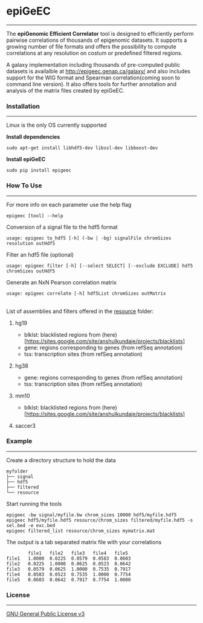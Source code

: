 # epiGeEC
- - - -
The **epiGenomic Efficient Correlator** tool is designed to efficiently perform pairwise correlations of thousands of epigenomic datasets. It supports a growing number of file formats and offers the possibility to compute correlations at any resolution on costum or predefined filtered regions.  
  
A galaxy implementation including thousands of pre-computed public datasets is availalble at http://epigeec.genap.ca/galaxy/ and also includes support for the WIG format and Spearman correlation(coming soon to command line version). It also offers tools for further annotation and analysis of the matrix files created by epiGeEC.

### Installation
- - - -
Linux is the only OS currently supported

**Install dependencies**

	sudo apt-get install libhdf5-dev libssl-dev libboost-dev

**Install epiGeEC**

	sudo pip install epigeec

### How To Use
- - - -

For more info on each parameter use the help flag

	epigeec [tool] --help

Conversion of a signal file to the hdf5 format

	usage: epigeec to_hdf5 [-h] (-bw | -bg) signalFile chromSizes resolution outHdf5

Filter an hdf5 file (optional)  

	usage: epigeec filter [-h] [--select SELECT] [--exclude EXCLUDE] hdf5 chromSizes outHdf5

Generate an NxN Pearson correlation matrix  

	usage: epigeec correlate [-h] hdf5List chromSizes outMatrix 
  
‌‌   
List of assemblies and filters offered in the [resource](epigeec/resource) folder:

1. hg19  
    * blklst: blacklisted regions from (here)[https://sites.google.com/site/anshulkundaje/projects/blacklists]  
    * gene: regions corresponding to genes (from refSeq annotation)  
    * tss: transcription sites (from refSeq annotation)  
    
1. hg38    
    * gene: regions corresponding to genes (from refSeq annotation)  
    * tss: transcription sites (from refSeq annotation)  
    
1. mm10   
    * blklst: blacklisted regions from (here)[https://sites.google.com/site/anshulkundaje/projects/blacklists]   
    
1. saccer3 
  
  
### Example
- - - -

Create a directory structure to hold the data

	myfolder  
	├── signal  
	├── hdf5  
	├── filtered
	└── resource 

Start running the tools

	epigeec -bw signal/myfile.bw chrom_sizes 10000 hdf5/myfile.hdf5
	epigeec hdf5/myfile.hdf5 resource/chrom_sizes filtered/myfile.hdf5 -s sel.bed -e exc.bed
	epigeec filtered_list resource/chrom_sizes mymatrix.mat  

The output is a tab separated matrix file with your correlations

			file1	file2	file3	file4	file5  
	file1	1.0000	0.0225	0.0579	0.0583	0.0603  
	file2	0.0225	1.0000	0.0625	0.0523	0.0642  
	file3	0.0579	0.0625	1.0000	0.7535	0.7917  
	file4	0.0583	0.0523	0.7535	1.0000	0.7754  
	file5	0.0603	0.0642	0.7917	0.7754	1.0000  

### License
- - - -
[GNU General Public License v3](LICENSE)

